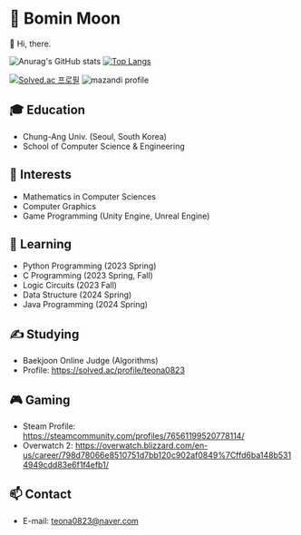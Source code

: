 # 👦 Bomin Moon
👋 Hi, there.

![Anurag's GitHub stats](https://github-readme-stats.vercel.app/api?username=teona0823&show_icons=true&theme=tokyonight)
[![Top Langs](https://github-readme-stats.vercel.app/api/top-langs/?username=teona0823&langs_count=10&layout=compact&theme=tokyonight)](https://github.com/jogilsang/jogilsang)﻿

[![Solved.ac 프로필](http://mazassumnida.wtf/api/v2/generate_badge?boj=teona0823)](https://solved.ac/teona0823)
![mazandi profile](http://mazandi.herokuapp.com/api?handle=teona0823&theme=dark)
## 🎓 Education
- Chung-Ang Univ. (Seoul, South Korea)
- School of Computer Science & Engineering
## 👀 Interests
- Mathematics in Computer Sciences
- Computer Graphics
- Game Programming (Unity Engine, Unreal Engine)
## 🌱 Learning
- Python Programming (2023 Spring)
- C Programming (2023 Spring, Fall)
- Logic Circuits (2023 Fall)
- Data Structure (2024 Spring)
- Java Programming (2024 Spring)
## ✍️ Studying
- Baekjoon Online Judge (Algorithms)
- Profile: <https://solved.ac/profile/teona0823>
## 🎮 Gaming
- Steam Profile: <https://steamcommunity.com/profiles/76561199520778114/>
- Overwatch 2: <https://overwatch.blizzard.com/en-us/career/798d78066e8510751d7bb120c902af0849%7Cffd6ba148b5314949cdd83e6f1f4efb1/>
## 📫 Contact
- E-mail: teona0823@naver.com
